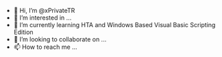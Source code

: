 - 👋 Hi, I’m @xPrivateTR
- 👀 I’m interested in ...
- 🌱 I’m currently learning HTA and Windows Based Visual Basic Scripting Edition
- 💞️ I’m looking to collaborate on ...
- 📫 How to reach me ...

<!---
xPrivateTR/xPrivateTR is a ✨ special ✨ repository because its `README.md` (this file) appears on your GitHub profile.
You can click the Preview link to take a look at your changes.
--->

